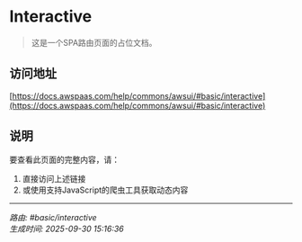 # Interactive

> 这是一个SPA路由页面的占位文档。

## 访问地址

[https://docs.awspaas.com/help/commons/awsui/#basic/interactive](https://docs.awspaas.com/help/commons/awsui/#basic/interactive)

## 说明

要查看此页面的完整内容，请：

1. 直接访问上述链接
2. 或使用支持JavaScript的爬虫工具获取动态内容

---

*路由: #basic/interactive*  
*生成时间: 2025-09-30 15:16:36*
